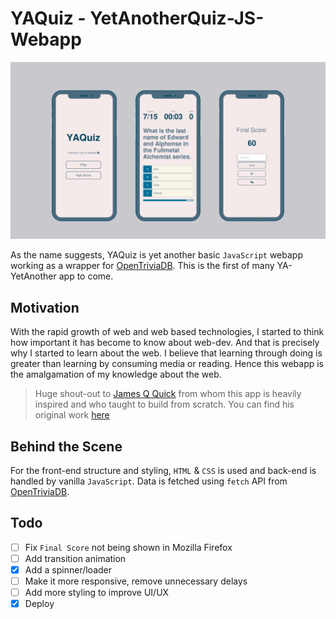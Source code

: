 # YAQuiz - YetAnotherQuiz-JS-Webapp 
![YaQuiz-Banner](screenshots/screenshot-04.png)

As the name suggests, YAQuiz is yet another basic `JavaScript` webapp working as a wrapper for [OpenTriviaDB](https://opentdb.com/). This is the first of many YA-YetAnother app to come. 

## Motivation 
With the rapid growth of web and web based technologies, I started to think how important it has become to know about web-dev. And that is precisely why I started to learn about the web. I believe that learning through doing is greater than learning by consuming media or reading. Hence this webapp is the amalgamation of my knowledge about the web.
> Huge shout-out to [James Q Quick](https://github.com/jamesqquick) from whom this app is heavily inspired and who taught to build from scratch. You can find his original work [here](https://github.com/jamesqquick/Build-A-Quiz-App-With-HTML-CSS-and-JavaScript)

## Behind the Scene
For the front-end structure and styling, `HTML` & `CSS` is used and back-end is handled by vanilla `JavaScript`. Data is fetched using `fetch` API from [OpenTriviaDB](https://opentdb.com/). 

## Todo
- [ ] Fix `Final Score` not being shown in Mozilla Firefox
- [ ] Add transition animation
- [x] Add a spinner/loader
- [ ] Make it more responsive, remove unnecessary delays
- [ ] Add more styling to improve UI/UX
- [X] Deploy
